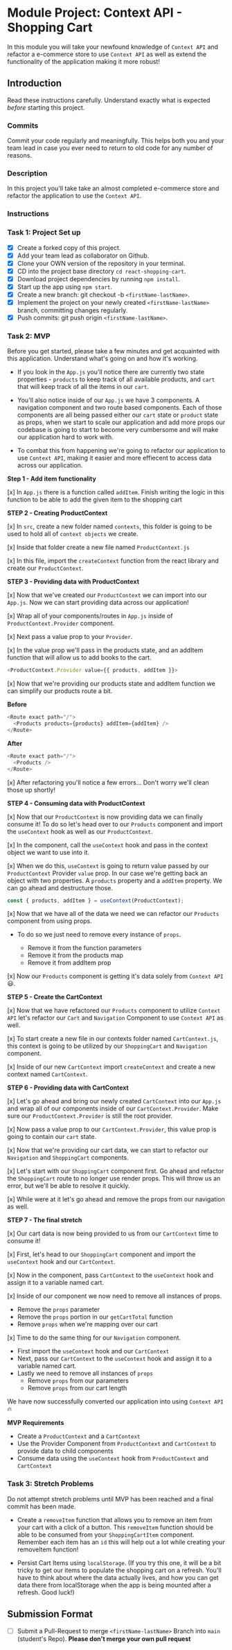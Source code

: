 # Module Project: Context API - Shopping Cart

In this module you will take your newfound knowledge of `Context API` and refactor a e-commerce store to use `Context API` as well as extend the functionality of the application making it more robust!

## Introduction

Read these instructions carefully. Understand exactly what is expected _before_ starting this project.

### Commits

Commit your code regularly and meaningfully. This helps both you and your team lead in case you ever need to return to old code for any number of reasons.

### Description

In this project you'll take take an almost completed e-commerce store and refactor the application to use the `Context API`.

### Instructions

### Task 1: Project Set up

- [x] Create a forked copy of this project.
- [x] Add your team lead as collaborator on Github.
- [x] Clone your OWN version of the repository in your terminal.
- [x] CD into the project base directory `cd react-shopping-cart`.
- [x] Download project dependencies by running `npm install`.
- [x] Start up the app using `npm start`.
- [x] Create a new branch: git checkout -b `<firstName-lastName>`.
- [x] Implement the project on your newly created `<firstName-lastName>` branch, committing changes regularly.
- [x] Push commits: git push origin `<firstName-lastName>`.

### Task 2: MVP

Before you get started, please take a few minutes and get acquainted with this application. Understand what's going on and how it's working.

- If you look in the `App.js` you'll notice there are currently two state properties - `products` to keep track of all available products, and `cart` that will keep track of all the items in our `cart`.

- You'll also notice inside of our `App.js` we have 3 components. A navigation component and two route based components. Each of those components are all being passed either our `cart` state or `product` state as props, when we start to scale our application and add more props our codebase is going to start to become very cumbersome and will make our application hard to work with.

- To combat this from happening we're going to refactor our application to use `Context API`, making it easier and more effiecent to access data across our application.

**Step 1 - Add item functionality**

[x] In `App.js` there is a function called `addItem`. Finish writing the logic in this function to be able to add the given item to the shopping cart

**STEP 2 - Creating ProductContext**

[x] In `src`, create a new folder named `contexts`, this folder is going to be used to hold all of `context objects` we create.

[x] Inside that folder create a new file named `ProductContext.js`

[x] In this file, import the `createContext` function from the react library and create our `ProductContext`.

**STEP 3 - Providing data with ProductContext**

[x] Now that we've created our `ProductContext` we can import into our `App.js`. Now we can start providing data across our application!

[x] Wrap all of your components/routes in `App.js` inside of `ProductContext.Provider` component.

[x] Next pass a value prop to your `Provider`.

[x] In the value prop we'll pass in the products state, and an addItem function that will allow us to add books to the cart.

```js
<ProductContext.Provider value={{ products, addItem }}>
```

[x] Now that we're providing our products state and addItem function we can simplify our products route a bit.

**Before**

```js
<Route exact path="/">
  <Products products={products} addItem={addItem} />
</Route>
```

**After**

```js
<Route exact path="/">
  <Products />
</Route>
```

[x] After refactoring you'll notice a few errors... Don't worry we'll clean those up shortly!

**STEP 4 - Consuming data with ProductContext**

[x] Now that our `ProductContext` is now providing data we can finally consume it! To do so let's head over to our `Products` component and import the `useContext` hook as well as our `ProductContext`.

[x] In the component, call the `useContext` hook and pass in the context object we want to use into it.

[x] When we do this, `useContext` is going to return value passed by our `ProductContext` Provider `value` prop. In our case we're getting back an object with two properties. A `products` property and a `addItem` property. We can go ahead and destructure those.

```js
const { products, addItem } = useContext(ProductContext);
```

[x] Now that we have all of the data we need we can refactor our `Products` component from using props.

- To do so we just need to remove every instance of `props`.

  - Remove it from the function parameters
  - Remove it from the products map
  - Remove it from addItem prop

[x] Now our `Products` component is getting it's data solely from `Context API` 😃.

**STEP 5 - Create the CartContext**

[x] Now that we have refactored our `Products` component to utilize `Context API` let's refactor our `Cart` and `Navigation` Component to use `Context API` as well.

[x] To start create a new file in our contexts folder named `CartContext.js`, this context is going to be utilized by our `ShoppingCart` and `Navigation` component.

[x] Inside of our new `CartContext` import `createContext` and create a new context named `CartContext`.

**STEP 6 - Providing data with CartContext**

[x] Let's go ahead and bring our newly created `CartContext` into our `App.js` and wrap all of our components inside of our `CartContext.Provider`. Make sure our `ProductContext.Provider` is still the root provider.

[x] Now pass a value prop to our `CartContext.Provider`, this value prop is going to contain our `cart` state.

[x] Now that we're providing our cart data, we can start to refactor our `Navigation` and `ShoppingCart` components.

[x] Let's start with our `ShoppingCart` component first. Go ahead and refactor the `ShoppingCart` route to no longer use render props. This will throw us an error, but we'll be able to resolve it quickly.

[x] While were at it let's go ahead and remove the props from our navigation as well.

**STEP 7 - The final stretch**

[x] Our cart data is now being provided to us from our `CartContext` time to consume it!

[x] First, let's head to our `ShoppingCart` component and import the `useContext` hook and our `CartContext`.

[x] Now in the component, pass `CartContext` to the `useContext` hook and assign it to a variable named cart.

[x] Inside of our component we now need to remove all instances of props.

  - Remove the `props` parameter
  - Remove the `props` portion in our `getCartTotal` function
  - Remove `props` when we're mapping over our cart

[x] Time to do the same thing for our `Navigation` component.
  - First import the `useContext` hook and our `CartContext`
  - Next, pass our `CartContext` to the `useContext` hook and assign it to a variable named cart.
  - Lastly we need to remove all instances of `props`
    - Remove `props` from our parameters
    - Remove `props` from our cart length

We have now successfully converted our application into using `Context API` 🔥

**MVP Requirements**

- Create a `ProductContext` and a `CartContext`
- Use the Provider Component from `ProductContext` and `CartContext` to provide data to child components
- Consume data using the `useContext` hook from `ProductContext` and `CartContext`

### Task 3: Stretch Problems

Do not attempt stretch problems until MVP has been reached and a final commit has been made.

- Create a `removeItem` function that allows you to remove an item from your cart with a click of a button. This `removeItem` function should be able to be consumed from your `ShoppingCartItem` component.
  Remember each item has an `id` this will help out a lot while creating your removeItem function!

- Persist Cart Items using `localStorage`. (If you try this one, it will be a bit tricky to get our items to populate the shopping cart on a refresh. You'll have to think about where the data actually lives, and how you can get data there from localStorage when the app is being mounted after a refresh. Good luck!)

## Submission Format
* [ ] Submit a Pull-Request to merge `<firstName-lastName>` Branch into `main` (student's  Repo). **Please don't merge your own pull request**
